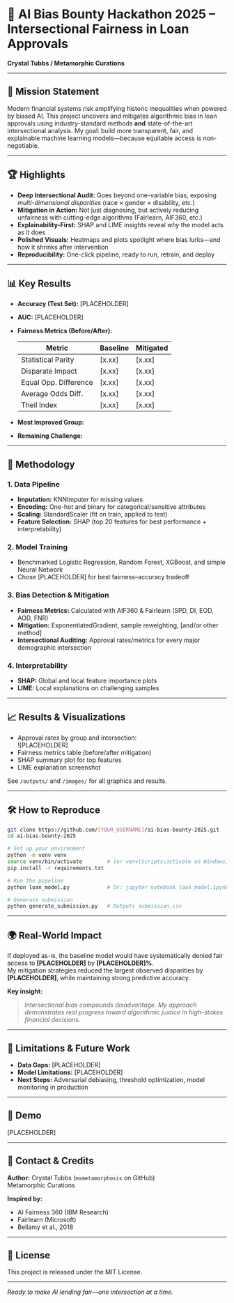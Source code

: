 
# 🚀 AI Bias Bounty Hackathon 2025 – Intersectional Fairness in Loan Approvals

**Crystal Tubbs / Metamorphic Curations**

---

## 🎯 Mission Statement

Modern financial systems risk amplifying historic inequalities when powered by biased AI. This project uncovers and mitigates algorithmic bias in loan approvals using industry-standard methods **and** state-of-the-art intersectional analysis. My goal: build more transparent, fair, and explainable machine learning models—because equitable access is non-negotiable.

---

## 🏆 Highlights

- **Deep Intersectional Audit:** Goes beyond one-variable bias, exposing *multi-dimensional disparities* (race × gender × disability, etc.)
- **Mitigation in Action:** Not just diagnosing, but actively reducing unfairness with cutting-edge algorithms (Fairlearn, AIF360, etc.)
- **Explainability-First:** SHAP and LIME insights reveal *why* the model acts as it does
- **Polished Visuals:** Heatmaps and plots spotlight where bias lurks—and how it shrinks after intervention
- **Reproducibility:** One-click pipeline, ready to run, retrain, and deploy

---

## 📊 Key Results

- **Accuracy (Test Set):** [PLACEHOLDER]
- **AUC:** [PLACEHOLDER]
- **Fairness Metrics (Before/After):**

  | Metric                 | Baseline | Mitigated |
  |------------------------|----------|-----------|
  | Statistical Parity     | [x.xx]   | [x.xx]    |
  | Disparate Impact       | [x.xx]   | [x.xx]    |
  | Equal Opp. Difference  | [x.xx]   | [x.xx]    |
  | Average Odds Diff.     | [x.xx]   | [x.xx]    |
  | Theil Index            | [x.xx]   | [x.xx]    |

- **Most Improved Group:** 
- **Remaining Challenge:** 

---

## 🔬 Methodology

### 1. **Data Pipeline**
- **Imputation:** KNNImputer for missing values
- **Encoding:** One-hot and binary for categorical/sensitive attributes
- **Scaling:** StandardScaler (fit on train, applied to test)
- **Feature Selection:** SHAP (top 20 features for best performance + interpretability)

### 2. **Model Training**
- Benchmarked Logistic Regression, Random Forest, XGBoost, and simple Neural Network
- Chose [PLACEHOLDER]  for best fairness–accuracy tradeoff

### 3. **Bias Detection & Mitigation**
- **Fairness Metrics:** Calculated with AIF360 & Fairlearn (SPD, DI, EOD, AOD, FNR)
- **Mitigation:** ExponentiatedGradient, sample reweighting, [and/or other method]
- **Intersectional Auditing:** Approval rates/metrics for every major demographic intersection

### 4. **Interpretability**
- **SHAP:** Global and local feature importance plots
- **LIME:** Local explanations on challenging samples

---

## 📈 Results & Visualizations

- Approval rates by group and intersection:  
  ![PLACEHOLDER]
- Fairness metrics table (before/after mitigation)
- SHAP summary plot for top features
- LIME explanation screenshot 

See `/outputs/` and `/images/` for all graphics and results.

---

## 🛠️ How to Reproduce

```bash
git clone https://github.com/[YOUR_USERNAME]/ai-bias-bounty-2025.git
cd ai-bias-bounty-2025

# Set up your environment
python -m venv venv
source venv/bin/activate        # (or venv\Scripts\activate on Windows)
pip install -r requirements.txt

# Run the pipeline
python loan_model.py            # Or: jupyter notebook loan_model.ipynb

# Generate submission
python generate_submission.py   # Outputs submission.csv
 ```
---

## 🌍 Real-World Impact

If deployed as-is, the baseline model would have systematically denied fair access to **[PLACEHOLDER]** by **[PLACEHOLDER]%**.  
My mitigation strategies reduced the largest observed disparities by **[PLACEHOLDER]**, while maintaining strong predictive accuracy.

**Key insight:**

> _Intersectional bias compounds disadvantage. My approach demonstrates real progress toward algorithmic justice in high-stakes financial decisions._

---

## 📝 Limitations & Future Work

- **Data Gaps:** [PLACEHOLDER]
- **Model Limitations:** [PLACEHOLDER]
- **Next Steps:** Adversarial debiasing, threshold optimization, model monitoring in production

---

## 🎥 Demo

[PLACEHOLDER]

---

## 🤝 Contact & Credits

**Author:** Crystal Tubbs (`msmetamorphosis` on GitHub)  
Metamorphic Curations

**Inspired by:**
- AI Fairness 360 (IBM Research)
- Fairlearn (Microsoft)
- Bellamy et al., 2018

---

## 📄 License

This project is released under the MIT License.

---

_Ready to make AI lending fair—one intersection at a time._
